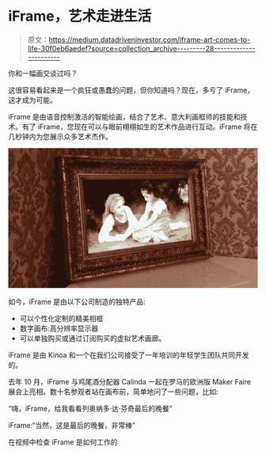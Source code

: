 # iFrame，艺术走进生活

> 原文：<https://medium.datadriveninvestor.com/iframe-art-comes-to-life-30f0eb6aedef?source=collection_archive---------28----------------------->

你和一幅画交谈过吗？

这很容易看起来是一个疯狂或愚蠢的问题，但你知道吗？现在，多亏了 iFrame，这才成为可能。

iFrame 是由语音控制激活的智能绘画，结合了艺术、意大利画框师的技能和技术。有了 iFrame，您现在可以与眼前栩栩如生的艺术作品进行互动。iFrame 将在几秒钟内为您展示众多艺术杰作。

![](img/f17ca2e0a0e8d75895b3fa53f3ef4d12.png)

如今，iFrame 是由以下公司制造的独特产品:

*   可以个性化定制的精美相框
*   数字画布:高分辨率显示器
*   可以单独购买或通过订阅购买的虚拟艺术画廊。

iFrame 是由 Kinoa 和一个在我们公司接受了一年培训的年轻学生团队共同开发的。

去年 10 月，iFrame 与鸡尾酒分配器 Calinda 一起在罗马的欧洲版 Maker Faire 展会上亮相。数十名参观者站在画布前，简单地问了一些问题，比如:

“嗨，iFrame，给我看看列奥纳多·达·芬奇最后的晚餐”

iFrame:“当然，这是最后的晚餐，非常棒”

在视频中检查 iFrame 是如何工作的